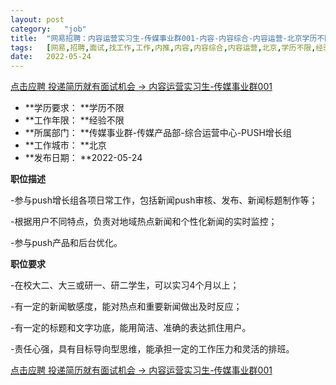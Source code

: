```yaml
---
layout:	post
category:	"job"
title:	"网易招聘：内容运营实习生-传媒事业群001-内容-内容综合-内容运营-北京学历不限经验不限"
tags:	[网易,招聘,面试,找工作,工作,内推,内容,内容综合,内容运营,北京,学历不限,经验不限]
date:	2022-05-24
---
```


[点击应聘 投递简历就有面试机会 ->  内容运营实习生-传媒事业群001](http://mobile.bole.netease.com/bole/boleDetail?id=40446&employeeId=346f03c3cda5f04c&key=all)



- **学历要求： **学历不限
- **工作年限： **经验不限
- **所属部门： **传媒事业群-传媒产品部-综合运营中心-PUSH增长组
- **工作城市： **北京
- **发布日期： **2022-05-24



**职位描述**

-参与push增长组各项日常工作，包括新闻push审核、发布、新闻标题制作等；

-根据用户不同特点，负责对地域热点新闻和个性化新闻的实时监控；

-参与push产品和后台优化。



**职位要求**

-在校大二、大三或研一、研二学生，可以实习4个月以上；

-有一定的新闻敏感度，能对热点和重要新闻做出及时反应；

-有一定的标题和文字功底，能用简洁、准确的表达抓住用户。

-责任心强，具有目标导向型思维，能承担一定的工作压力和灵活的排班。



[点击应聘 投递简历就有面试机会 ->  内容运营实习生-传媒事业群001](http://mobile.bole.netease.com/bole/boleDetail?id=40446&employeeId=346f03c3cda5f04c&key=all)
